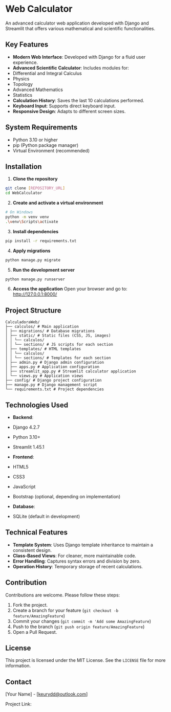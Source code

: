 # Web Calculator

An advanced calculator web application developed with Django and Streamlit that offers various mathematical and scientific functionalities.

## Key Features

- **Modern Web Interface**: Developed with Django for a fluid user experience.
- **Advanced Scientific Calculator**: Includes modules for:
- Differential and Integral Calculus
- Physics
- Topology
- Advanced Mathematics
- Statistics
- **Calculation History**: Saves the last 10 calculations performed.
- **Keyboard Input**: Supports direct keyboard input.
- **Responsive Design**: Adapts to different screen sizes.

## System Requirements

- Python 3.10 or higher
- pip (Python package manager)
- Virtual Environment (recommended)

## Installation

1. **Clone the repository**
```bash
git clone [REPOSITORY_URL]
cd WebCalculator
```

2. **Create and activate a virtual environment**
```bash
# On Windows
python -m venv venv
.\venv\Scripts\activate
```

3. **Install dependencies**
```bash
pip install -r requirements.txt
```

4. **Apply migrations**
```bash
python manage.py migrate
```

5. **Run the development server**
```bash
python manage.py runserver
```

6. **Access the application**
Open your browser and go to: http://127.0.0.1:8000/

## Project Structure

```
CalculadoraWeb/
├── calculos/ # Main application
│ ├── migrations/ # Database migrations
│ ├── static/ # Static files (CSS, JS, images)
│ │ └── calculos/
│ │ └── sections/ # JS scripts for each section
│ ├── templates/ # HTML templates
│ │ └── calculos/
│ │ └── sections/ # Templates for each section
│ ├── admin.py # Django admin configuration
│ ├── apps.py # Application configuration
│ ├── streamlit_app.py # Streamlit calculator application
│ └── views.py # Application views
├── config/ # Django project configuration
├── manage.py # Django management script
└── requirements.txt # Project dependencies
```

## Technologies Used

- **Backend**:
- Django 4.2.7
- Python 3.10+
- Streamlit 1.45.1

- **Frontend**:
- HTML5
- CSS3
- JavaScript
- Bootstrap (optional, depending on implementation)

- **Database**:
- SQLite (default in development)

## Technical Features

- **Template System**: Uses Django template inheritance to maintain a consistent design.
- **Class-Based Views**: For cleaner, more maintainable code.
- **Error Handling**: Captures syntax errors and division by zero.
- **Operation History**: Temporary storage of recent calculations.

## Contribution

Contributions are welcome. Please follow these steps:

1. Fork the project.
2. Create a branch for your feature (`git checkout -b feature/AmazingFeature`)
3. Commit your changes (`git commit -m 'Add some AmazingFeature`)
4. Push to the branch (`git push origin feature/AmazingFeature`)
5. Open a Pull Request.

## License

This project is licensed under the MIT License. See the `LICENSE` file for more information.

## Contact

[Your Name] - [keurydd@outlook.com]

Project Link: []()
